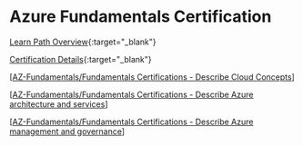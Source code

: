 # Azure Fundamentals Certification

[Learn Path Overview](https://learn.microsoft.com/en-us/collections/n6ga8m0jkgrwk){:target="_blank"}

[Certification Details](https://learn.microsoft.com/en-us/credentials/certifications/azure-fundamentals/){:target="_blank"}

[[AZ-Fundamentals/Fundamentals Certifications - Describe Cloud Concepts]]

[[AZ-Fundamentals/Fundamentals Certifications - Describe Azure architecture and services]]

[[AZ-Fundamentals/Fundamentals Certifications - Describe Azure management and governance]]





[//begin]: # "Autogenerated link references for markdown compatibility"
[AZ-Fundamentals/Fundamentals Certifications - Describe Cloud Concepts]: AZ-Fundamentals%2FFundamentals%20Certifications%20-%20Describe%20Cloud%20Concepts "Fundamentals Certifications - Describe Cloud Concepts"
[AZ-Fundamentals/Fundamentals Certifications - Describe Azure architecture and services]: AZ-Fundamentals%2FFundamentals%20Certifications%20-%20Describe%20Azure%20architecture%20and%20services "Fundamentals Certifications - Describe Azure architecture and services"
[AZ-Fundamentals/Fundamentals Certifications - Describe Azure management and governance]: AZ-Fundamentals%2FFundamentals%20Certifications%20-%20Describe%20Azure%20management%20and%20governance "Fundamentals Certifications - Describe Azure management and governance"
[//end]: # "Autogenerated link references"
